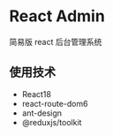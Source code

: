 # React Admin

简易版 react 后台管理系统

## 使用技术

- React18
- react-route-dom6
- ant-design
- @reduxjs/toolkit


